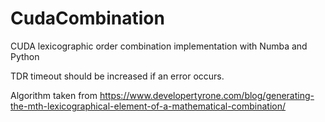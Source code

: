 # CudaCombination
CUDA lexicographic order combination implementation with Numba and Python

TDR timeout should be increased if an error occurs.

Algorithm taken from 
https://www.developertyrone.com/blog/generating-the-mth-lexicographical-element-of-a-mathematical-combination/


